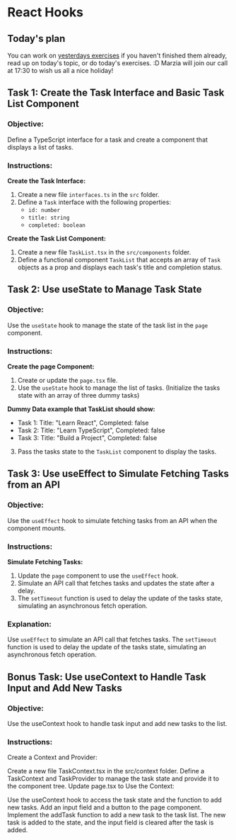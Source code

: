 
# React Hooks

## Today's plan
You can work on [yesterdays exercises](https://github.com/StartSteps-Digital-Education-GmbH/Module-3-TypeScript-Frontend-and-Object-Oriented-Programming-Concepts/blob/main/3%20-%20TypeScript%2C%20Frontend%20and%20Object-Oriented%20Programming%20Concepts/Week%2012/3%20React%20Components%20with%20TypeScript/Afternoon/Components_exercise.md) if you haven't finished them already, read up on today's topic, or do today's exercises. :D
Marzia will join our call at 17:30 to wish us all a nice holiday!

## Task 1: Create the Task Interface and Basic Task List Component
### Objective:
Define a TypeScript interface for a task and create a component that displays a list of tasks.

### Instructions:

**Create the Task Interface:**
1. Create a new file `interfaces.ts` in the `src` folder.
2. Define a `Task` interface with the following properties:
   - `id: number`
   - `title: string`
   - `completed: boolean`

**Create the Task List Component:**
1. Create a new file `TaskList.tsx` in the `src/components` folder.
2. Define a functional component `TaskList` that accepts an array of `Task` objects as a prop and displays each task's title and completion status.

## Task 2: Use useState to Manage Task State
### Objective:
Use the `useState` hook to manage the state of the task list in the `page` component.

### Instructions:

**Create the page Component:**
1. Create or update the `page.tsx` file.
2. Use the `useState` hook to manage the list of tasks. (Initialize the tasks state with an array of three dummy tasks)

**Dummy Data example that TaskList should show:**
- Task 1: Title: "Learn React", Completed: false
- Task 2: Title: "Learn TypeScript", Completed: false
- Task 3: Title: "Build a Project", Completed: false

3. Pass the tasks state to the `TaskList` component to display the tasks.

## Task 3: Use useEffect to Simulate Fetching Tasks from an API
### Objective:
Use the `useEffect` hook to simulate fetching tasks from an API when the component mounts.

### Instructions:

**Simulate Fetching Tasks:**
1. Update the `page` component to use the `useEffect` hook.
2. Simulate an API call that fetches tasks and updates the state after a delay.
3. The `setTimeout` function is used to delay the update of the tasks state, simulating an asynchronous fetch operation.

### Explanation:
Use `useEffect` to simulate an API call that fetches tasks.
The `setTimeout` function is used to delay the update of the tasks state, simulating an asynchronous fetch operation.

## Bonus Task: Use useContext to Handle Task Input and Add New Tasks
### Objective:
Use the useContext hook to handle task input and add new tasks to the list.

### Instructions:
Create a Context and Provider:

Create a new file TaskContext.tsx in the src/context folder.
Define a TaskContext and TaskProvider to manage the task state and provide it to the component tree.
Update page.tsx to Use the Context:

Use the useContext hook to access the task state and the function to add new tasks.
Add an input field and a button to the page component.
Implement the addTask function to add a new task to the task list.
The new task is added to the state, and the input field is cleared after the task is added.
